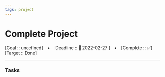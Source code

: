 ```yaml
---
tags: project
---
```

# Complete Project

[Goal :: undefined]  ⠀•⠀ [Deadline :: 📅 2022-02-27 ] ⠀•⠀ [Complete :: ✅]
[Target :: Done]


---
### Tasks
